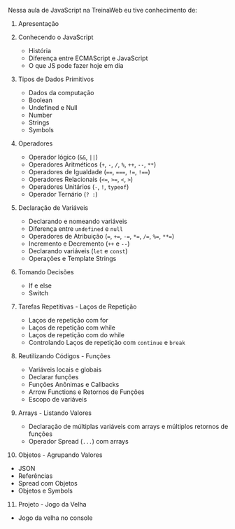 Nessa aula de JavaScript na TreinaWeb eu tive conhecimento de:

1. Apresentação
2. Conhecendo o JavaScript
   - História
   - Diferença entre ECMAScript e JavaScript
   - O que JS pode fazer hoje em dia

3. Tipos de Dados Primitivos
   - Dados da computação
   - Boolean
   - Undefined e Null
   - Number
   - Strings
   - Symbols

4. Operadores
   - Operador lógico (`&&`, `||`)
   - Operadores Aritméticos (`+`, `-`, `/`, `%`, `++`, `--`, `**`)
   - Operadores de Igualdade (`==`, `===`, `!=`, `!==`)
   - Operadores Relacionais (`<=`, `>=`, `<`, `>`)
   - Operadores Unitários (`-`, `!`, `typeof`)
   - Operador Ternário (`? :`)

5. Declaração de Variáveis
   - Declarando e nomeando variáveis
   - Diferença entre `undefined` e `null`
   - Operadores de Atribuição (`=`, `+=`, `-=`, `*=`, `/=`, `%=`, `**=`)
   - Incremento e Decremento (`++` e `--`)
   - Declarando variáveis (`let` e `const`)
   - Operações e Template Strings

6. Tomando Decisões
   - If e else
   - Switch

7. Tarefas Repetitivas - Laços de Repetição
   - Laços de repetição com for
   - Laços de repetição com while
   - Laços de repetição com do while
   - Controlando Laços de repetição com `continue` e `break`

8. Reutilizando Códigos - Funções
   - Variáveis locais e globais
   - Declarar funções
   - Funções Anônimas e Callbacks
   - Arrow Functions e Retornos de Funções
   - Escopo de variáveis

9. Arrays - Listando Valores
   - Declaração de múltiplas variáveis com arrays e múltiplos retornos de funções
   - Operador Spread (`...`) com arrays

10. Objetos - Agrupando Valores
   - JSON
   - Referências
   - Spread com Objetos
   - Objetos e Symbols

11. Projeto - Jogo da Velha
   - Jogo da velha no console
